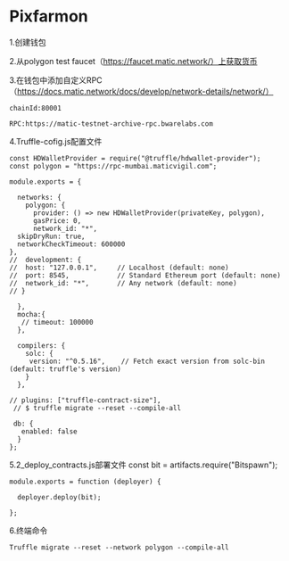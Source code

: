 # Pixfarmon

1.创建钱包

2.从polygon test faucet（https://faucet.matic.network/）上获取货币

3.在钱包中添加自定义RPC（https://docs.matic.network/docs/develop/network-details/network/）

    chainId:80001 

    RPC:https://matic-testnet-archive-rpc.bwarelabs.com
    
4.Truffle-cofig.js配置文件

    const HDWalletProvider = require("@truffle/hdwallet-provider");
    const polygon = "https://rpc-mumbai.maticvigil.com";

    module.exports = {
 
      networks: {
        polygon: {
          provider: () => new HDWalletProvider(privateKey, polygon),
          gasPrice: 0,
          network_id: "*",
      skipDryRun: true,
      networkCheckTimeout: 600000
    },
    //  development: {
    //  host: "127.0.0.1",     // Localhost (default: none)
    //  port: 8545,            // Standard Ethereum port (default: none)
    //  network_id: "*",       // Any network (default: none)
    // }
    
      },
      mocha:{
       // timeout: 100000
      },

      compilers: {
        solc: {
         version: "^0.5.16",    // Fetch exact version from solc-bin (default: truffle's version)
        }
      },

    // plugins: ["truffle-contract-size"],
     // $ truffle migrate --reset --compile-all

     db: {
       enabled: false
      }
    };

5.2_deploy_contracts.js部署文件
    const bit = artifacts.require("Bitspawn");

    module.exports = function (deployer) {
  
      deployer.deploy(bit);

    };
    
6.终端命令
    
    Truffle migrate --reset --network polygon --compile-all
